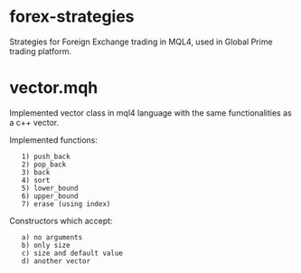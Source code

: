 # forex-strategies
Strategies for Foreign Exchange trading in MQL4, used in Global Prime trading platform.

# vector.mqh
Implemented vector class in mql4 language with the same functionalities as a c++ vector. <br />

Implemented functions:

       1) push_back
       2) pop_back
       3) back
       4) sort
       5) lower_bound
       6) upper_bound
       7) erase (using index)
       
Constructors which accept:

       a) no arguments
       b) only size
       c) size and default value
       d) another vector

